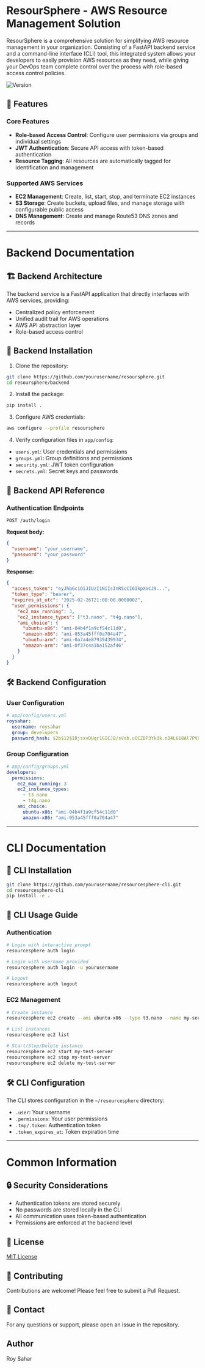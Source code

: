 # ResourSphere - AWS Resource Management Solution

ResourSphere is a comprehensive solution for simplifying AWS resource management in your organization. Consisting of a FastAPI backend service and a command-line interface (CLI) tool, this integrated system allows your developers to easily provision AWS resources as they need, while giving your DevOps team complete control over the process with role-based access control policies.

![Version](https://img.shields.io/badge/version-0.0.5-blue)

## 🌟 Features

### Core Features
- **Role-based Access Control**: Configure user permissions via groups and individual settings
- **JWT Authentication**: Secure API access with token-based authentication
- **Resource Tagging**: All resources are automatically tagged for identification and management

### Supported AWS Services
- **EC2 Management**: Create, list, start, stop, and terminate EC2 instances
- **S3 Storage**: Create buckets, upload files, and manage storage with configurable public access
- **DNS Management**: Create and manage Route53 DNS zones and records

---

# Backend Documentation

## 🏗️ Backend Architecture
The backend service is a FastAPI application that directly interfaces with AWS services, providing:
- Centralized policy enforcement
- Unified audit trail for AWS operations
- AWS API abstraction layer
- Role-based access control

## 🔧 Backend Installation

1. Clone the repository:
```bash
git clone https://github.com/yourusername/resoursphere.git
cd resoursphere/backend
```

2. Install the package:
```bash
pip install .
```

3. Configure AWS credentials:
```bash
aws configure --profile resoursphere
```

4. Verify configuration files in `app/config`:
- `users.yml`: User credentials and permissions
- `groups.yml`: Group definitions and permissions
- `security.yml`: JWT token configuration
- `secrets.yml`: Secret keys and passwords

## 🚀 Backend API Reference

### Authentication Endpoints

```
POST /auth/login
```

**Request body:**
```json
{
  "username": "your_username",
  "password": "your_password"
}
```

**Response:**
```json
{
  "access_token": "eyJhbGciOiJIUzI1NiIsInR5cCI6IkpXVCJ9...",
  "token_type": "bearer",
  "expires_at_utc": "2025-02-26T21:00:00.000000Z",
  "user_permissions": {
    "ec2_max_running": 3,
    "ec2_instance_types": ["t3.nano", "t4g.nano"],
    "ami_choice": {
      "ubuntu-x86": "ami-04b4f1a9cf54c11d0",
      "amazon-x86": "ami-053a45fff0a704a47",
      "ubuntu-arm": "ami-0a7a4e87939439934",
      "amazon-arm": "ami-0f37c4a1ba152af46"
    }
  }
}
```

## 🛠️ Backend Configuration

### User Configuration
```yaml
# app/config/users.yml
roysahar:
  username: roysahar
  group: developers
  password_hash: $2b$12$IRjsxvDUqr1GICJB/sVsb.uOCZDP3YkQk.nD4L618Al7PVXiPo.Fu
```

### Group Configuration
```yaml
# app/config/groups.yml
developers:
  permissions:
    ec2_max_running: 3
    ec2_instance_types:
      - t3.nano
      - t4g.nano
    ami_choice:
      ubuntu-x86: "ami-04b4f1a9cf54c11d0"
      amazon-x86: "ami-053a45fff0a704a47"
```

---

# CLI Documentation

## 🔧 CLI Installation

```bash
git clone https://github.com/yourusername/resourcesphere-cli.git
cd resourcesphere-cli
pip install -e .
```

## 🚀 CLI Usage Guide

### Authentication
```bash
# Login with interactive prompt
resourcesphere auth login

# Login with username provided
resourcesphere auth login -u yourusername

# Logout
resourcesphere auth logout
```

### EC2 Management
```bash
# Create instance
resourcesphere ec2 create --ami ubuntu-x86 --type t3.nano --name my-server

# List instances
resourcesphere ec2 list

# Start/Stop/Delete instance
resourcesphere ec2 start my-test-server
resourcesphere ec2 stop my-test-server
resourcesphere ec2 delete my-test-server
```

## 🛠️ CLI Configuration
The CLI stores configuration in the `~/resourcesphere` directory:
- `.user`: Your username
- `.permissions`: Your user permissions
- `.tmp/.token`: Authentication token
- `.token_expires_at`: Token expiration time

---

# Common Information

## 🔒 Security Considerations
- Authentication tokens are stored securely
- No passwords are stored locally in the CLI
- All communication uses token-based authentication
- Permissions are enforced at the backend level

## 📝 License
[MIT License](LICENSE)

## 👥 Contributing
Contributions are welcome! Please feel free to submit a Pull Request.

## 📧 Contact
For any questions or support, please open an issue in the repository.

## Author
Roy Sahar